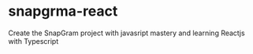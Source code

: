 # snapgrma-react
Create the SnapGram project with javasript mastery and learning Reactjs with Typescript 
